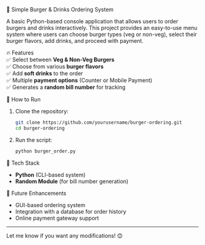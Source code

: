 
🍔 Simple Burger & Drinks Ordering System  

A basic Python-based console application that allows users to order burgers and drinks interactively. This project provides an easy-to-use menu system where users can choose burger types (veg or non-veg), select their burger flavors, add drinks, and proceed with payment.  

🔥 Features  
✅ Select between **Veg & Non-Veg Burgers**  
✅ Choose from various **burger flavors**  
✅ Add **soft drinks** to the order  
✅ Multiple **payment options** (Counter or Mobile Payment)  
✅ Generates a **random bill number** for tracking  

🚀 How to Run  
1. Clone the repository:  
   ```bash
   git clone https://github.com/yourusername/burger-ordering.git
   cd burger-ordering
   ```
2. Run the script:  
   ```bash
   python burger_order.py
   ```

📌 Tech Stack  
- **Python** (CLI-based system)  
- **Random Module** (for bill number generation)  

🎯 Future Enhancements  
- GUI-based ordering system  
- Integration with a database for order history  
- Online payment gateway support  

---

Let me know if you want any modifications! 😊
